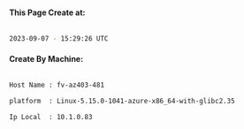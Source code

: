 
   
#### This Page Create at:

```bash

2023-09-07 - 15:29:26 UTC

```

#### Create By Machine:

```bash

Host Name : fv-az403-481

platform  : Linux-5.15.0-1041-azure-x86_64-with-glibc2.35

Ip Local  : 10.1.0.83

```


